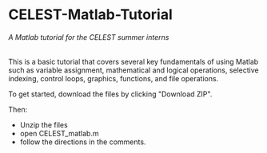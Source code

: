 # CELEST-Matlab-Tutorial
###### A Matlab tutorial for the CELEST summer interns ######

This is a basic tutorial that covers several key fundamentals of using Matlab such as
variable assignment, mathematical and logical operations, selective indexing, control loops,
graphics, functions, and file operations.

To get started, download the files by clicking "Download ZIP".

Then:
- Unzip the files
- open CELEST_matlab.m
- follow the directions in the comments.
